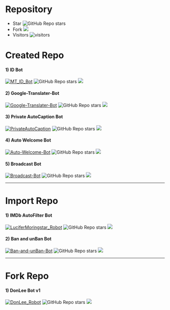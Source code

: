 # Repository

* Star ![GitHub Repo stars](https://img.shields.io/github/stars/PR0FESS0R-99/Repository?style=social)
* Fork <img src="https://img.shields.io/github/forks/PR0FESS0R-99/Repository?style=social"></img>
* Visitors ![visitors](https://visitor-badge.laobi.icu/badge?page_id=PR0FESS0R-99/Repository)

# Created Repo

#### 1) ID Bot
[![MT_ID_Bot](https://github-readme-stats.vercel.app/api/pin/?username=PR0FESS0R-99&repo=ID-Bot-V1)](https://github.com/PR0FESS0R-99/ID-Bot-V1)
![GitHub Repo stars](https://img.shields.io/github/stars/PR0FESS0R-99/ID-Bot?style=social)
<img src="https://img.shields.io/github/forks/PR0FESS0R-99/ID-Bot?style=social"></img>

#### 2) Google-Translater-Bot
[![Google-Translater-Bot](https://github-readme-stats.vercel.app/api/pin/?username=PR0FESS0R-99&repo=Google-Translator-Bot)](https://github.com/PR0FESS0R-99/Google-Translator-Bot)
![GitHub Repo stars](https://img.shields.io/github/stars/PR0FESS0R-99/Google-Translater-Bot?style=social)
<img src="https://img.shields.io/github/forks/PR0FESS0R-99/Google-Translater-Bot?style=social"></img>

#### 3) Private AutoCaption Bot
[![PrivateAutoCaption](https://github-readme-stats.vercel.app/api/pin/?username=PR0FESS0R-99&repo=PrivateAutoCaption)](https://github.com/PR0FESS0R-99/PrivateAutoCaption)
![GitHub Repo stars](https://img.shields.io/github/stars/PR0FESS0R-99/PrivateAutoCaption?style=social)
<img src="https://img.shields.io/github/forks/PR0FESS0R-99/PrivateAutoCaption?style=social"></img>

#### 4) Auto Welcome Bot
[![Auto-Welcome-Bot](https://github-readme-stats.vercel.app/api/pin/?username=PR0FESS0R-99&repo=Auto-Welcome-Bot)](https://github.com/PR0FESS0R-99/Auto-Welcome-Bot)
![GitHub Repo stars](https://img.shields.io/github/stars/PR0FESS0R-99/Auto-Welcome-Bot?style=social)
<img src="https://img.shields.io/github/forks/PR0FESS0R-99/Auto-Welcome-Bot?style=social"></img>

#### 5) Broadcast Bot
[![Broadcast-Bot](https://github-readme-stats.vercel.app/api/pin/?username=PR0FESS0R-99&repo=Broadcast-Bot)](https://github.com/PR0FESS0R-99/Broadcast-Bot)
![GitHub Repo stars](https://img.shields.io/github/stars/PR0FESS0R-99/Broadcast-Bot?style=social)
<img src="https://img.shields.io/github/forks/PR0FESS0R-99/Broadcast-Bot?style=social"></img>

-------

# Import Repo

#### 1) IMDb AutoFilter Bot
[![LuciferMoringstar_Robot](https://github-readme-stats.vercel.app/api/pin/?username=PR0FESS0R-99&repo=LuciferMoringstar_Robot)](https://github.com/PR0FESS0R-99/LuciferMoringstar_Robot)
![GitHub Repo stars](https://img.shields.io/github/stars/PR0FESS0R-99/LuciferMoringstar_Robot?style=social)
<img src="https://img.shields.io/github/forks/PR0FESS0R-99/LuciferMoringstar_Robot?style=social"></img>

#### 2) Ban and unBan Bot
[![Ban-and-unBan-Bot](https://github-readme-stats.vercel.app/api/pin/?username=PR0FESS0R-99&repo=Broadcast-Bot)](https://github.com/PR0FESS0R-99/Ban-and-unBan-Bot)
![GitHub Repo stars](https://img.shields.io/github/stars/PR0FESS0R-99/Ban-and-unBan-Bot?style=social)
<img src="https://img.shields.io/github/forks/PR0FESS0R-99/Ban-and-unBan-Bot?style=social"></img>

-------

# Fork Repo
#### 1) DonLee Bot v1
[![DonLee_Robot](https://github-readme-stats.vercel.app/api/pin/?username=PR0FESS0R-99&repo=DonLee_bot)](https://github.com/PR0FESS0R-99/DonLee_bot)
![GitHub Repo stars](https://img.shields.io/github/stars/PR0FESS0R-99/DonLee_Robot?style=social)
<img src="https://img.shields.io/github/forks/PR0FESS0R-99/DonLee_Robot?style=social"></img>
